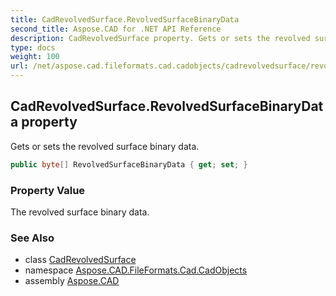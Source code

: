 ```yaml
---
title: CadRevolvedSurface.RevolvedSurfaceBinaryData
second_title: Aspose.CAD for .NET API Reference
description: CadRevolvedSurface property. Gets or sets the revolved surface binary data
type: docs
weight: 100
url: /net/aspose.cad.fileformats.cad.cadobjects/cadrevolvedsurface/revolvedsurfacebinarydata/
---
```

## CadRevolvedSurface.RevolvedSurfaceBinaryData property

Gets or sets the revolved surface binary data.

```csharp
public byte[] RevolvedSurfaceBinaryData { get; set; }
```

### Property Value

The revolved surface binary data.

### See Also

* class [CadRevolvedSurface](../)
* namespace [Aspose.CAD.FileFormats.Cad.CadObjects](../../cadrevolvedsurface/)
* assembly [Aspose.CAD](../../../)


